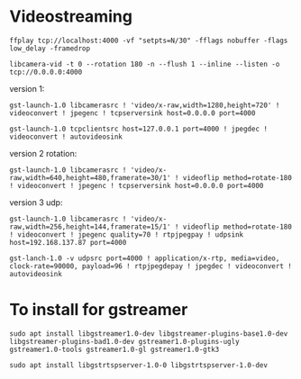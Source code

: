 # Videostreaming

`ffplay tcp://localhost:4000 -vf "setpts=N/30" -fflags nobuffer -flags low_delay -framedrop`

`libcamera-vid -t 0 --rotation 180 -n --flush 1 --inline --listen -o tcp://0.0.0.0:4000`

version 1:

`gst-launch-1.0 libcamerasrc ! 'video/x-raw,width=1280,height=720' ! videoconvert ! jpegenc ! tcpserversink host=0.0.0.0 port=4000`

`gst-launch-1.0 tcpclientsrc host=127.0.0.1 port=4000 ! jpegdec ! videoconvert ! autovideosink`

version 2 rotation:

`gst-launch-1.0 libcamerasrc ! 'video/x-raw,width=640,height=480,framerate=30/1' ! videoflip method=rotate-180 ! videoconvert ! jpegenc ! tcpserversink host=0.0.0.0 port=4000`

version 3 udp:

`gst-launch-1.0 libcamerasrc ! 'video/x-raw,width=256,height=144,framerate=15/1' ! videoflip method=rotate-180 ! videoconvert ! jpegenc quality=70 ! rtpjpegpay ! udpsink host=192.168.137.87 port=4000`

`gst-lanch-1.0 -v udpsrc port=4000 ! application/x-rtp, media=video, clock-rate=90000, payload=96 ! rtpjpegdepay ! jpegdec ! videoconvert ! autovideosink`

# To install for gstreamer
`sudo apt install libgstreamer1.0-dev libgstreamer-plugins-base1.0-dev libgstreamer-plugins-bad1.0-dev gstreamer1.0-plugins-ugly gstreamer1.0-tools gstreamer1.0-gl gstreamer1.0-gtk3`

`sudo apt install libgstrtspserver-1.0-0 libgstrtspserver-1.0-dev`



